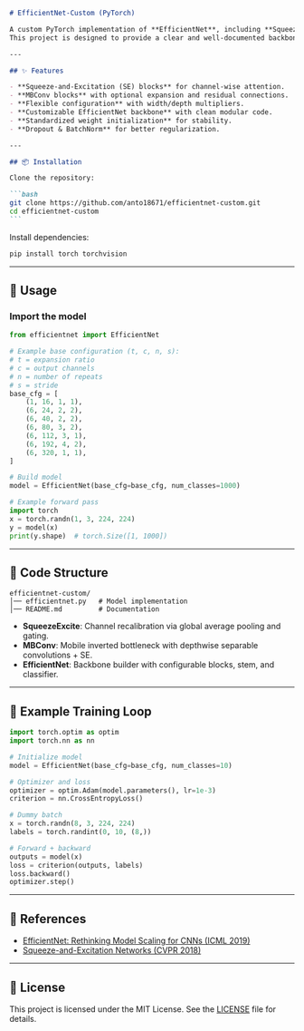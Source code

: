 ````markdown
# EfficientNet-Custom (PyTorch)

A custom PyTorch implementation of **EfficientNet**, including **Squeeze-and-Excitation (SE)** blocks and **Mobile Inverted Bottleneck (MBConv)** blocks.  
This project is designed to provide a clear and well-documented backbone implementation for experimentation, learning, and extension.

---

## ✨ Features

- **Squeeze-and-Excitation (SE) blocks** for channel-wise attention.
- **MBConv blocks** with optional expansion and residual connections.
- **Flexible configuration** with width/depth multipliers.
- **Customizable EfficientNet backbone** with clean modular code.
- **Standardized weight initialization** for stability.
- **Dropout & BatchNorm** for better regularization.

---

## 📦 Installation

Clone the repository:

```bash
git clone https://github.com/anto18671/efficientnet-custom.git
cd efficientnet-custom
```
````

Install dependencies:

```bash
pip install torch torchvision
```

---

## 🚀 Usage

### Import the model

```python
from efficientnet import EfficientNet

# Example base configuration (t, c, n, s):
# t = expansion ratio
# c = output channels
# n = number of repeats
# s = stride
base_cfg = [
    (1, 16, 1, 1),
    (6, 24, 2, 2),
    (6, 40, 2, 2),
    (6, 80, 3, 2),
    (6, 112, 3, 1),
    (6, 192, 4, 2),
    (6, 320, 1, 1),
]

# Build model
model = EfficientNet(base_cfg=base_cfg, num_classes=1000)

# Example forward pass
import torch
x = torch.randn(1, 3, 224, 224)
y = model(x)
print(y.shape)  # torch.Size([1, 1000])
```

---

## 🧩 Code Structure

```
efficientnet-custom/
│── efficientnet.py   # Model implementation
│── README.md         # Documentation
```

- **SqueezeExcite**: Channel recalibration via global average pooling and gating.
- **MBConv**: Mobile inverted bottleneck with depthwise separable convolutions + SE.
- **EfficientNet**: Backbone builder with configurable blocks, stem, and classifier.

---

## 🔬 Example Training Loop

```python
import torch.optim as optim
import torch.nn as nn

# Initialize model
model = EfficientNet(base_cfg=base_cfg, num_classes=10)

# Optimizer and loss
optimizer = optim.Adam(model.parameters(), lr=1e-3)
criterion = nn.CrossEntropyLoss()

# Dummy batch
x = torch.randn(8, 3, 224, 224)
labels = torch.randint(0, 10, (8,))

# Forward + backward
outputs = model(x)
loss = criterion(outputs, labels)
loss.backward()
optimizer.step()
```

---

## 📖 References

- [EfficientNet: Rethinking Model Scaling for CNNs (ICML 2019)](https://arxiv.org/abs/1905.11946)
- [Squeeze-and-Excitation Networks (CVPR 2018)](https://arxiv.org/abs/1709.01507)

---

## 📜 License

This project is licensed under the MIT License.
See the [LICENSE](LICENSE) file for details.

```

```
